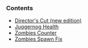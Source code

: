 ### Contents
- [Director's Cut (new edition)](director's_cut)
- [Juggernog Health](juggernog_health)
- [Zombies Counter](zombies_counter)
- [Zombies Spawn Fix](zombies_spawn_fix)
